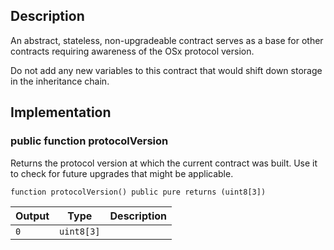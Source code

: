 ## Description

An abstract, stateless, non-upgradeable contract serves as a base for other contracts requiring awareness of the OSx protocol version.

Do not add any new variables to this contract that would shift down storage in the inheritance chain.

## Implementation

### public function protocolVersion

Returns the protocol version at which the current contract was built. Use it to check for future upgrades that might be applicable.

```solidity
function protocolVersion() public pure returns (uint8[3])
```

| Output | Type       | Description |
| ------ | ---------- | ----------- |
| `0`    | `uint8[3]` |             |

<!--CONTRACT_END-->
